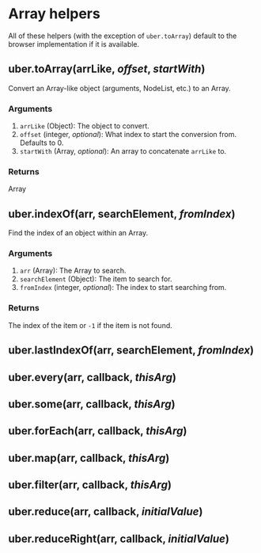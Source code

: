 # Array helpers
All of these helpers (with the exception of `uber.toArray`) default to the browser implementation if it is available.

## uber.toArray(arrLike, *offset*, *startWith*)
Convert an Array-like object (arguments, NodeList, etc.) to an Array.

### Arguments
1. `arrLike` (Object): The object to convert.
2. `offset` (integer, *optional*): What index to start the conversion from.  Defaults to 0.
3. `startWith` (Array, *optional*): An array to concatenate `arrLike` to.

### Returns
Array


## uber.indexOf(arr, searchElement, *fromIndex*)
Find the index of an object within an Array.

### Arguments
1. `arr` (Array): The Array to search.
2. `searchElement` (Object): The item to search for.
3. `fromIndex` (integer, *optional*): The index to start searching from.

### Returns
The index of the item or `-1` if the item is not found.


## uber.lastIndexOf(arr, searchElement, *fromIndex*)

## uber.every(arr, callback, *thisArg*)

## uber.some(arr, callback, *thisArg*)

## uber.forEach(arr, callback, *thisArg*)

## uber.map(arr, callback, *thisArg*)

## uber.filter(arr, callback, *thisArg*)

## uber.reduce(arr, callback, *initialValue*)

## uber.reduceRight(arr, callback, *initialValue*)
